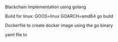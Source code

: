 Blackchain Implementation using golang

Build for linux: GOOS=linux GOARCH=amd64 go build

Dockerfile to create docker image using the go binary

yaml file to